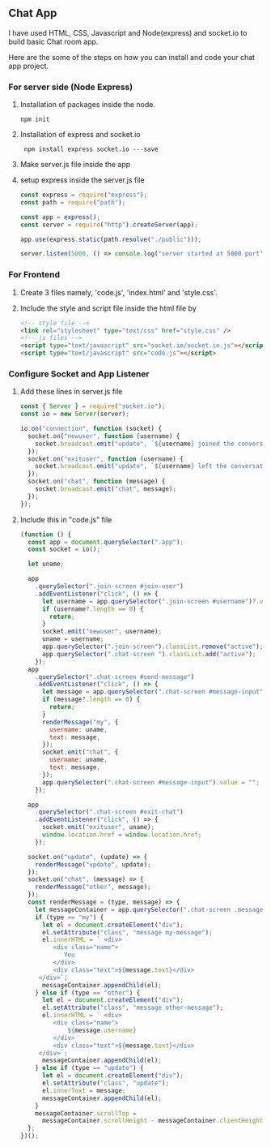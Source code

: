 ## Chat App

I have used HTML, CSS, Javascript and Node(express) and socket.io to build basic Chat room app.

Here are the some of the steps on how you can install and code your chat app project.

### For server side (Node Express)

1. Installation of packages inside the node.

   `npm init`

2. Installation of express and socket.io

   ` npm install express socket.io ---save`

3. Make server.js file inside the app

4. setup express inside the server.js file

   ```javascript
   const express = require("express");
   const path = require("path");

   const app = express();
   const server = require("http").createServer(app);

   app.use(express.static(path.resolve("./public")));

   server.listen(5000, () => console.log("server started at 5000 port"));
   ```

### For Frontend

1. Create 3 files namely, 'code.js', 'index.html' and 'style.css'.

2. Include the style and script file inside the html file by
   ```html
   <!-- style file -->
   <link rel="stylesheet" type="text/css" href="style.css" />
   <!-- js files -->
   <script type="text/javascript" src="socket.io/socket.io.js"></script>
   <script type="text/javascript" src="code.js"></script>
   ```

### Configure Socket and App Listener

1. Add these lines in server.js file

   ```javascript
   const { Server } = require("socket.io");
   const io = new Server(server);

   io.on("connection", function (socket) {
     socket.on("newuser", function (username) {
       socket.broadcast.emit("update", `${username} joined the conversation`);
     });
     socket.on("exituser", function (username) {
       socket.broadcast.emit("update", `${username} left the conversation`);
     });
     socket.on("chat", function (message) {
       socket.broadcast.emit("chat", message);
     });
   });
   ```

2. Include this in "code.js" file

   ```javascript
   (function () {
     const app = document.querySelector(".app");
     const socket = io();

     let uname;

     app
       .querySelector(".join-screen #join-user")
       .addEventListener("click", () => {
         let username = app.querySelector(".join-screen #username")?.value;
         if (username?.length == 0) {
           return;
         }
         socket.emit("newuser", username);
         uname = username;
         app.querySelector(".join-screen").classList.remove("active");
         app.querySelector(".chat-screen ").classList.add("active");
       });
     app
       .querySelector(".chat-screen #send-message")
       .addEventListener("click", () => {
         let message = app.querySelector(".chat-screen #message-input")?.value;
         if (message?.length == 0) {
           return;
         }
         renderMessage("my", {
           username: uname,
           text: message,
         });
         socket.emit("chat", {
           username: uname,
           text: message,
         });
         app.querySelector(".chat-screen #message-input").value = "";
       });

     app
       .querySelector(".chat-screen #exit-chat")
       .addEventListener("click", () => {
         socket.emit("exituser", uname);
         window.location.href = window.location.href;
       });

     socket.on("update", (update) => {
       renderMessage("update", update);
     });
     socket.on("chat", (message) => {
       renderMessage("other", message);
     });
     const renderMessage = (type, message) => {
       let messageContainer = app.querySelector(".chat-screen .messages");
       if (type == "my") {
         let el = document.createElement("div");
         el.setAttribute("class", "message my-message");
         el.innerHTML = ` <div>
            <div class="name">
               You
            </div>
            <div class="text">${message.text}</div>  
        </div>`;
         messageContainer.appendChild(el);
       } else if (type == "other") {
         let el = document.createElement("div");
         el.setAttribute("class", "message other-message");
         el.innerHTML = ` <div>
            <div class="name">
                ${message.username}
            </div>
            <div class="text">${message.text}</div>  
        </div>`;
         messageContainer.appendChild(el);
       } else if (type == "update") {
         let el = document.createElement("div");
         el.setAttribute("class", "update");
         el.innerText = message;
         messageContainer.appendChild(el);
       }
       messageContainer.scrollTop =
         messageContainer.scrollHeight - messageContainer.clientHeight;
     };
   })();
   ```
